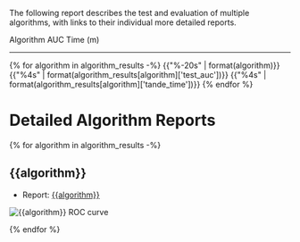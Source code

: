 The following report describes the test and evaluation of multiple
algorithms, with links to their individual more detailed reports.

Algorithm             AUC     Time (m)
--------------------  ------  --------
{% for algorithm in algorithm_results -%}
{{"%-20s" | format(algorithm)}}  {{"%4s" | format(algorithm_results[algorithm]['test_auc'])}}  {{"%4s" | format(algorithm_results[algorithm]['tande_time'])}}
{% endfor %}

# Detailed Algorithm Reports
{% for algorithm in algorithm_results -%}
## {{algorithm}}
- Report: [{{algorithm}}]({{algorithm}}/index.html)

![{{algorithm}} ROC curve]({{algorithm}}/results-ROC.png)

{% endfor %}

